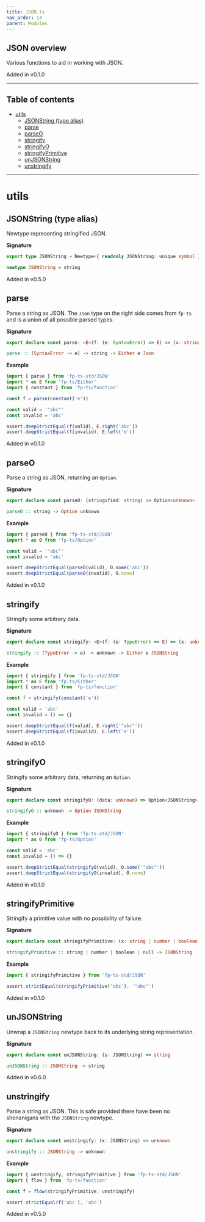 ```yaml
---
title: JSON.ts
nav_order: 14
parent: Modules
---
```


## JSON overview

Various functions to aid in working with JSON.

Added in v0.1.0

---

<h2 class="text-delta">Table of contents</h2>

- [utils](#utils)
  - [JSONString (type alias)](#jsonstring-type-alias)
  - [parse](#parse)
  - [parseO](#parseo)
  - [stringify](#stringify)
  - [stringifyO](#stringifyo)
  - [stringifyPrimitive](#stringifyprimitive)
  - [unJSONString](#unjsonstring)
  - [unstringify](#unstringify)

---

# utils

## JSONString (type alias)

Newtype representing stringified JSON.

**Signature**

```ts
export type JSONString = Newtype<{ readonly JSONString: unique symbol }, string>
```

```hs
newtype JSONString = string
```

Added in v0.5.0

## parse

Parse a string as JSON. The `Json` type on the right side comes from `fp-ts`
and is a union of all possible parsed types.

**Signature**

```ts
export declare const parse: <E>(f: (e: SyntaxError) => E) => (x: string) => Either<E, Json>
```

```hs
parse :: (SyntaxError -> e) -> string -> Either e Json
```

**Example**

```ts
import { parse } from 'fp-ts-std/JSON'
import * as E from 'fp-ts/Either'
import { constant } from 'fp-ts/function'

const f = parse(constant('e'))

const valid = '"abc"'
const invalid = 'abc'

assert.deepStrictEqual(f(valid), E.right('abc'))
assert.deepStrictEqual(f(invalid), E.left('e'))
```

Added in v0.1.0

## parseO

Parse a string as JSON, returning an `Option`.

**Signature**

```ts
export declare const parseO: (stringified: string) => Option<unknown>
```

```hs
parseO :: string -> Option unknown
```

**Example**

```ts
import { parseO } from 'fp-ts-std/JSON'
import * as O from 'fp-ts/Option'

const valid = '"abc"'
const invalid = 'abc'

assert.deepStrictEqual(parseO(valid), O.some('abc'))
assert.deepStrictEqual(parseO(invalid), O.none)
```

Added in v0.1.0

## stringify

Stringify some arbitrary data.

**Signature**

```ts
export declare const stringify: <E>(f: (e: TypeError) => E) => (x: unknown) => Either<E, JSONString>
```

```hs
stringify :: (TypeError -> e) -> unknown -> Either e JSONString
```

**Example**

```ts
import { stringify } from 'fp-ts-std/JSON'
import * as E from 'fp-ts/Either'
import { constant } from 'fp-ts/function'

const f = stringify(constant('e'))

const valid = 'abc'
const invalid = () => {}

assert.deepStrictEqual(f(valid), E.right('"abc"'))
assert.deepStrictEqual(f(invalid), E.left('e'))
```

Added in v0.1.0

## stringifyO

Stringify some arbitrary data, returning an `Option`.

**Signature**

```ts
export declare const stringifyO: (data: unknown) => Option<JSONString>
```

```hs
stringifyO :: unknown -> Option JSONString
```

**Example**

```ts
import { stringifyO } from 'fp-ts-std/JSON'
import * as O from 'fp-ts/Option'

const valid = 'abc'
const invalid = () => {}

assert.deepStrictEqual(stringifyO(valid), O.some('"abc"'))
assert.deepStrictEqual(stringifyO(invalid), O.none)
```

Added in v0.1.0

## stringifyPrimitive

Stringify a primitive value with no possibility of failure.

**Signature**

```ts
export declare const stringifyPrimitive: (x: string | number | boolean | null) => JSONString
```

```hs
stringifyPrimitive :: string | number | boolean | null -> JSONString
```

**Example**

```ts
import { stringifyPrimitive } from 'fp-ts-std/JSON'

assert.strictEqual(stringifyPrimitive('abc'), '"abc"')
```

Added in v0.1.0

## unJSONString

Unwrap a `JSONString` newtype back to its underlying string representation.

**Signature**

```ts
export declare const unJSONString: (s: JSONString) => string
```

```hs
unJSONString :: JSONString -> string
```

Added in v0.6.0

## unstringify

Parse a string as JSON. This is safe provided there have been no shenanigans
with the `JSONString` newtype.

**Signature**

```ts
export declare const unstringify: (x: JSONString) => unknown
```

```hs
unstringify :: JSONString -> unknown
```

**Example**

```ts
import { unstringify, stringifyPrimitive } from 'fp-ts-std/JSON'
import { flow } from 'fp-ts/function'

const f = flow(stringifyPrimitive, unstringify)

assert.strictEqual(f('abc'), 'abc')
```

Added in v0.5.0

